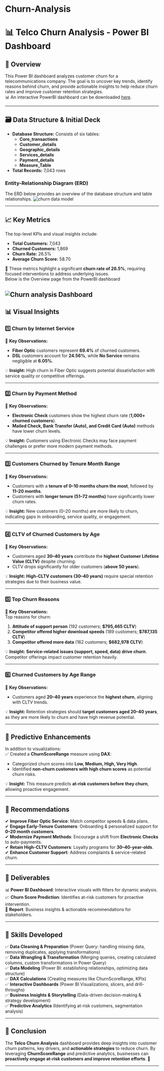 # Churn-Analysis

# 📊 Telco Churn Analysis - Power BI Dashboard

## 📌 Overview  
This Power BI dashboard analyzes customer churn for a telecommunications company. The goal is to uncover key trends, identify reasons behind churn, and provide actionable insights to help reduce churn rates and improve customer retention strategies.<br>
📊 An interactive PowerBI dashboard can be downloaded [here](https://github.com/Maaz-devv/Churn-Analysis/blob/main/Telecom%20Churn%20Analysis.pbix).<br>

---
## 🗃️ Data Structure & Initial Deck
- **Database Structure:** Consists of six tables:
  - **Core_transactions**
  - **Customer_details**
  - **Geographic_details**
  - **Services_details**
  - **Payment_details**
  - **Measure_Table**
- **Total Records:** 7,043 rows

### Entity-Relationship Diagram (ERD)
The ERD below provides an overview of the database structure and table relationships.
![churn data model](https://github.com/user-attachments/assets/4fd8d97e-cd3f-433a-8461-890bca9b6ca6)

---
## 📈 Key Metrics  
The top-level KPIs and visual insights include:  
- **Total Customers:** 7,043  
- **Churned Customers:** 1,869  
- **Churn Rate:** 26.5%  
- **Average Churn Score:** 58.70  

📌 These metrics highlight a significant **churn rate of 26.5%**, requiring focused interventions to address underlying issues.  
Below is the Overview page from the PowerBI dashboard

![Churn analysis Dashboard](https://github.com/user-attachments/assets/eeae2d8d-d24a-43f5-943f-bbc909078bd3)
---

## 📊 Visual Insights  

### **1️⃣ Churn by Internet Service**  
🔹 **Key Observations:**  
- **Fiber Optic** customers represent **69.4%** of churned customers.  
- **DSL** customers account for **24.56%**, while **No Service** remains negligible at **6.05%**.  

💡 **Insight:** High churn in Fiber Optic suggests potential dissatisfaction with service quality or competitive offerings.  

---

### **2️⃣ Churn by Payment Method**  
🔹 **Key Observations:**  
- **Electronic Check** customers show the highest churn rate (**1,000+ churned customers**).  
- **Mailed Check, Bank Transfer (Auto), and Credit Card (Auto)** methods have lower churn levels.  

💡 **Insight:** Customers using Electronic Checks may face payment challenges or prefer more modern payment methods.  

---

### **3️⃣ Customers Churned by Tenure Month Range**  
🔹 **Key Observations:**  
- Customers with a **tenure of 0–10 months churn the most**, followed by **11–20 months**.  
- Customers with **longer tenure (51–72 months)** have significantly lower churn rates.  

💡 **Insight:** New customers (0–20 months) are more likely to churn, indicating gaps in onboarding, service quality, or engagement.  

---

### **4️⃣ CLTV of Churned Customers by Age**  
🔹 **Key Observations:**  
- Customers aged **30–40 years** contribute the **highest Customer Lifetime Value (CLTV)** despite churning.  
- CLTV drops significantly for older customers (**above 50 years**).  

💡 **Insight:** **High-CLTV customers (30–40 years)** require special retention strategies due to their business value.  

---

### **5️⃣ Top Churn Reasons**  
🔹 **Key Observations:**  
Top reasons for churn:  
1. **Attitude of support person** (192 customers; **$795,465 CLTV**)  
2. **Competitor offered higher download speeds** (189 customers; **$787,135 CLTV**)  
3. **Competitor offered more data** (162 customers; **$682,978 CLTV**)  

💡 **Insight:** **Service-related issues (support, speed, data) drive churn**. Competitor offerings impact customer retention heavily.  

---

### **6️⃣ Churned Customers by Age Range**  
🔹 **Key Observations:**  
- Customers aged **20–40 years** experience the **highest churn**, aligning with CLTV trends.  

💡 **Insight:** Retention strategies should **target customers aged 20–40 years**, as they are more likely to churn and have high revenue potential.  

---

## 🔮 Predictive Enhancements  
In addition to visualizations:  
✅ Created a **ChurnScoreRange** measure using **DAX**:  
- Categorized churn scores into **Low, Medium, High, Very High**.  
- Identified **non-churn customers with high churn scores** as potential churn risks.  

💡 **Insight:** This measure predicts **at-risk customers before they churn**, allowing proactive engagement.  

---

## 📌 Recommendations  
✔ **Improve Fiber Optic Service**: Match competitor speeds & data plans.  
✔ **Engage Early-Tenure Customers**: Onboarding & personalized support for **0–20 month customers**.  
✔ **Modernize Payment Methods**: Encourage a shift from **Electronic Checks** to auto-payments.  
✔ **Retain High-CLTV Customers**: Loyalty programs for **30–40-year-olds**.  
✔ **Enhance Customer Support**: Address complaints & service-related churn.  

---

## 📂 Deliverables  
📊 **Power BI Dashboard**: Interactive visuals with filters for dynamic analysis.  
📈 **Churn Score Prediction**: Identifies at-risk customers for proactive intervention.  
📝 **Report**: Business insights & actionable recommendations for stakeholders.  

---

## 🎯 Skills Developed  
✅ **Data Cleaning & Preparation** (Power Query: handling missing data, removing duplicates, applying transformations)  
✅ **Data Wrangling & Transformation** (Merging queries, creating calculated columns, custom transformations in Power Query)  
✅ **Data Modeling** (Power BI: establishing relationships, optimizing data structure)  
✅ **DAX Calculations** (Creating measures like ChurnScoreRange, KPIs)  
✅ **Interactive Dashboards** (Power BI Visualizations, slicers, and drill-throughs)  
✅ **Business Insights & Storytelling** (Data-driven decision-making & strategy development)  
✅ **Predictive Analytics** (Identifying at-risk customers, segmentation analysis)  
  

---

## 📌 Conclusion  
The **Telco Churn Analysis** dashboard provides deep insights into customer churn patterns, key drivers, and **actionable strategies** to reduce churn. By leveraging **ChurnScoreRange** and predictive analytics, businesses can **proactively engage at-risk customers and improve retention efforts**. 🚀  

---

  
